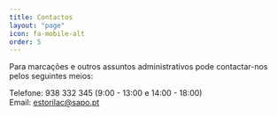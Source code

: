 ```yaml
---
title: Contactos
layout: "page"
icon: fa-mobile-alt
order: 5
---
```


Para marcações e outros assuntos administrativos pode contactar-nos pelos seguintes meios:

Telefone: 938 332 345 (9:00 - 13:00 e 14:00 - 18:00)<br/>
Email: <a href="mailto:estorilac@sapo.pt">estorilac@sapo.pt</a>
